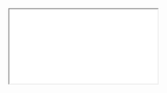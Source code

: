 <!-- <img src="./amelia_brown_resume.svg"/> -->
<!--
<style>
	h1 {color:red;}
</style>

<h1> blah </h1> -->
<!-- <img src="./yup.svg"/> -->

<iframe src="./yup.svg"></iframe>
<!-- <object data="./yup.svg" type="image/svg+xml"></object>   -->

